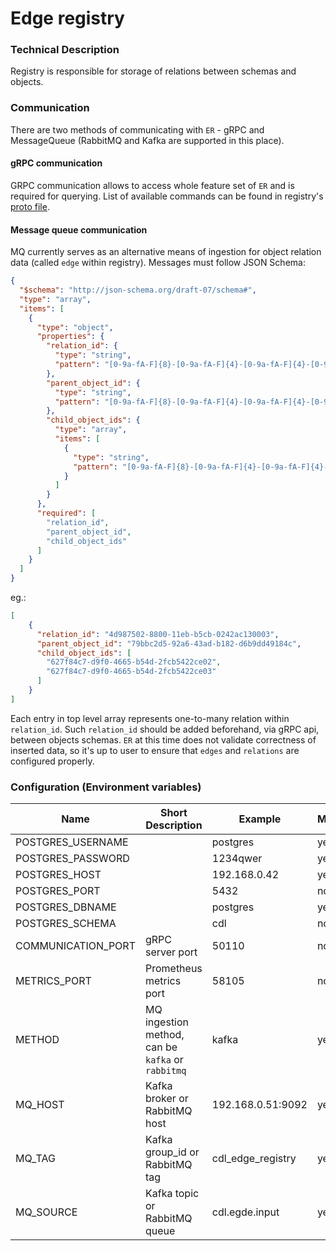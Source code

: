 # Edge registry

### Technical Description

Registry is responsible for storage of relations between schemas and objects.

### Communication

There are two methods of communicating with `ER` - gRPC and MessageQueue (RabbitMQ and Kafka are supported in this place).

#### gRPC communication

GRPC communication allows to access whole feature set of `ER` and is required for querying.
List of available commands can be found in registry's [proto file](../../crates/rpc/proto/edge_registry.proto).

#### Message queue communication

MQ currently serves as  an alternative means of ingestion for object relation data (called `edge` within registry).
Messages must follow JSON Schema:

```json
{
  "$schema": "http://json-schema.org/draft-07/schema#",
  "type": "array",
  "items": [
    {
      "type": "object",
      "properties": {
        "relation_id": {
          "type": "string",
          "pattern": "[0-9a-fA-F]{8}-[0-9a-fA-F]{4}-[0-9a-fA-F]{4}-[0-9a-fA-F]{4}-[0-9a-fA-F]{12}"
        },
        "parent_object_id": {
          "type": "string",
          "pattern": "[0-9a-fA-F]{8}-[0-9a-fA-F]{4}-[0-9a-fA-F]{4}-[0-9a-fA-F]{4}-[0-9a-fA-F]{12}"
        },
        "child_object_ids": {
          "type": "array",
          "items": [
            {
              "type": "string",
              "pattern": "[0-9a-fA-F]{8}-[0-9a-fA-F]{4}-[0-9a-fA-F]{4}-[0-9a-fA-F]{4}-[0-9a-fA-F]{12}"
            }
          ]
        }
      },
      "required": [
        "relation_id",
        "parent_object_id",
        "child_object_ids"
      ]
    }
  ]
}
```

eg.:

```json
[
    {
      "relation_id": "4d987502-8800-11eb-b5cb-0242ac130003",
      "parent_object_id": "79bbc2d5-92a6-43ad-b182-d6b9dd49184c",
      "child_object_ids": [
        "627f84c7-d9f0-4665-b54d-2fcb5422ce02", 
        "627f84c7-d9f0-4665-b54d-2fcb5422ce03"
      ]
    }
]
```

Each entry in top level array represents one-to-many relation within `relation_id`. 
Such `relation_id` should be added beforehand, via gRPC api, between objects schemas.
`ER` at this time does not validate correctness of inserted data, so it's up to user to ensure that `edges` and `relations` are configured properly.

### Configuration (Environment variables)

| Name               | Short Description                                 | Example           | Mandatory | Default  |
|--------------------|---------------------------------------------------|-------------------|-----------|----------|
| POSTGRES_USERNAME  |                                                   | postgres          | yes       |          |
| POSTGRES_PASSWORD  |                                                   | 1234qwer          | yes       |          |
| POSTGRES_HOST      |                                                   | 192.168.0.42      | yes       |          |
| POSTGRES_PORT      |                                                   | 5432              | no        | 5432     |
| POSTGRES_DBNAME    |                                                   | postgres          | yes       |          |
| POSTGRES_SCHEMA    |                                                   | cdl               | no        | postgres |
| COMMUNICATION_PORT | gRPC server port                                  | 50110             | no        | 50110    |
| METRICS_PORT       | Prometheus metrics port                           | 58105             | no        | 58105    |
| METHOD             | MQ ingestion method, can be `kafka` or `rabbitmq` | kafka             | yes       |          |
| MQ_HOST            | Kafka broker or RabbitMQ host                     | 192.168.0.51:9092 | yes       |          |
| MQ_TAG             | Kafka group_id or RabbitMQ tag                    | cdl_edge_registry | yes       |          |
| MQ_SOURCE          | Kafka topic or RabbitMQ queue                     | cdl.egde.input    | yes       |          |
